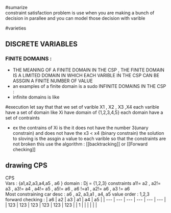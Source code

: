 #sumarize  
constraint satisfaction problem is use when you are making a bunch of decision in parallee and you can model those decision with varible 


#varieties  
## DISCRETE VARIABLES 
### FINITE DOMAINS :
-  THE MEANING OF A FINITE DOMAIN IN THE CSP , THE FINITE DOMAIN IS A LIMITED DOMAIN IN WHICH EACH VARIBLE IN THE CSP CAN BE ASSGIN A FINITE NUMBER OF VALUE 
- an examples of a finite domain is a sudo
INFINITE DOMAINS IN THE CSP : 
- infinite domains is like 

#execution
let say that that we set of varible X1 , X2 , X3 ,X4 
each varible have a set of domain like Xi have domain of {1,2,3,4,5}
each domain have a set of contraints 
- ex the contrains of Xi is the it does not have the number 3(unary constrain) and does not have the x3 < x4 (binary constrain)
the solution to sloving  is the assgin a value to each varible so that the constraints are not broken 
this use the algorithm : [[backtracking]] or [[Forward checking]] 

## drawing CPS 
CPS   
Vars : {a1,a2,a3,a4,a5 , a6 }
domain : Dj = {1,2,3}
constraints 
a1!= a2  , a2!= a3 , a3!= a4 , a4!= a5 , a5!= a6 , a6 !=a1 , a2!= a6  , a3 != a6  
Most constraining car desc : 
a6 , a2, a3,a1 , a4, a5 
value order : 1,2,3 
forward checking : 
| a6  | a2  | a3  | a1  | a4  | a5  |
| --- | --- | --- | --- | --- | --- |
| 123 | 123 | 123 | 123 | 123 | 123 |
| 1    |     |     |     |     |     |



